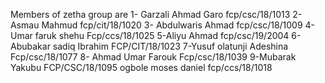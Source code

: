 Members of zetha group are
1- Garzali Ahmad
 Garo fcp/csc/18/1013
2- Asmau Mahmud
 fcp/cit/18/1020
3- Abdulwaris Ahmad
 fcp/csc/18/1009
4-Umar faruk shehu
Fcp/ccs/18/1025
5-Aliyu Ahmad
 fcp/csc/19/2004
6-Abubakar sadiq Ibrahim 
FCP/CIT/18/1023
7-Yusuf olatunji Adeshina 
Fcp/csc/18/1077
8- Ahmad Umar Farouk
Fcp/csc/18/1039
9-Mubarak Yakubu
FCP/CSC/18/1095
ogbole moses daniel
fcp/ccs/18/1018
